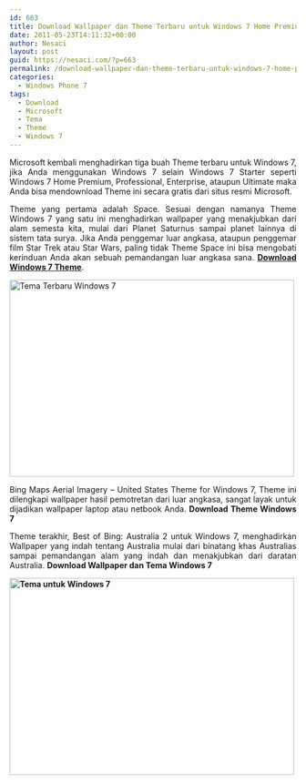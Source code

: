 ```yaml
---
id: 663
title: Download Wallpaper dan Theme Terbaru untuk Windows 7 Home Premium dan Ultimate
date: 2011-05-23T14:11:32+00:00
author: Nesaci
layout: post
guid: https://nesaci.com/?p=663
permalink: /download-wallpaper-dan-theme-terbaru-untuk-windows-7-home-premium-dan-ultimate/
categories:
  - Windows Phone 7
tags:
  - Download
  - Microsoft
  - Tema
  - Theme
  - Windows 7
---
```

<p style="text-align: justify;">
  Microsoft kembali menghadirkan tiga buah Theme terbaru untuk Windows 7, jika Anda menggunakan Windows 7 selain Windows 7 Starter seperti Windows 7 Home Premium, Professional, Enterprise, ataupun Ultimate maka Anda bisa mendownload Theme ini secara gratis dari situs resmi Microsoft.
</p>

<p style="text-align: justify;">
  Theme yang pertama adalah Space. Sesuai dengan namanya Theme Windows 7 yang satu ini menghadirkan wallpaper yang menakjubkan dari alam semesta kita, mulai dari Planet Saturnus sampai planet lainnya di sistem tata surya. Jika Anda penggemar luar angkasa, ataupun penggemar film Star Trek atau Star Wars, paling tidak Theme Space ini bisa mengobati kerinduan Anda akan sebuah pemandangan luar angkasa sana. <strong><a rel="nofollow" href="https://download.microsoft.com/download/9/2/1/9213BDE0-7E1A-4857-B889-A25B53A14178/GTGraphics.themepack">Download Windows 7 Theme</a></strong>.
</p>

[<img loading="lazy" class="size-full wp-image-664 aligncenter" title="tema-windows7" src="https://nesaci.com/wp-content/uploads/2011/05/tema-windows7.jpg" alt="Tema Terbaru Windows 7" width="500" height="346" />](https://nesaci.com/wp-content/uploads/2011/05/tema-windows7.jpg)

<p style="text-align: justify;">
  Bing Maps Aerial Imagery – United States Theme for Windows 7, Theme ini dilengkapi wallpaper hasil pemotretan dari luar angkasa, sangat layak untuk dijadikan wallpaper laptop atau netbook Anda. <strong>Download Theme Windows 7</strong>
</p>

<p style="text-align: justify;">
  Theme terakhir, Best of Bing: Australia 2 untuk Windows 7, menghadirkan Wallpaper yang indah tentang Australia mulai dari binatang khas Australias sampai pemandangan alam yang indah dan menakjubkan dari daratan Australia. <strong>Download Wallpaper dan Tema Windows 7</strong>
</p>

<p style="text-align: justify;">
  <strong><a href="https://nesaci.com/wp-content/uploads/2011/05/theme-windows7.jpg"><img loading="lazy" class="aligncenter size-full wp-image-665" title="theme-windows7" src="https://nesaci.com/wp-content/uploads/2011/05/theme-windows7.jpg" alt="Tema untuk Windows 7" width="500" height="346" /></a><br /> </strong>
</p>